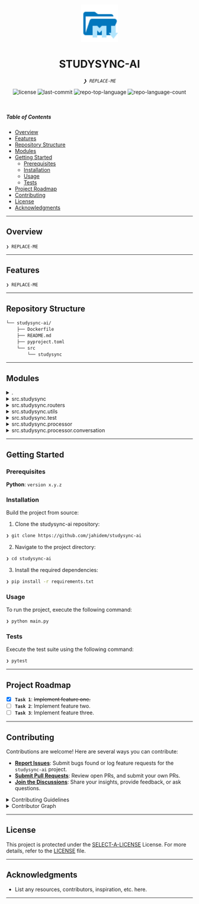 <p align="center">
  <img src="https://raw.githubusercontent.com/PKief/vscode-material-icon-theme/ec559a9f6bfd399b82bb44393651661b08aaf7ba/icons/folder-markdown-open.svg" width="20%" alt="STUDYSYNC-AI-logo">
</p>
<p align="center">
    <h1 align="center">STUDYSYNC-AI</h1>
</p>
<p align="center">
    <em><code>❯ REPLACE-ME</code></em>
</p>
<p align="center">
  <img src="https://img.shields.io/github/license/jahidem/studysync-ai?style=default&logo=opensourceinitiative&logoColor=white&color=0080ff" alt="license">
  <img src="https://img.shields.io/github/last-commit/jahidem/studysync-ai?style=default&logo=git&logoColor=white&color=0080ff" alt="last-commit">
  <img src="https://img.shields.io/github/languages/top/jahidem/studysync-ai?style=default&color=0080ff" alt="repo-top-language">
  <img src="https://img.shields.io/github/languages/count/jahidem/studysync-ai?style=default&color=0080ff" alt="repo-language-count">
</p>
<p align="center">
  <!-- default option, no dependency badges. -->
</p>

<br>

#####  Table of Contents

- [ Overview](#-overview)
- [ Features](#-features)
- [ Repository Structure](#-repository-structure)
- [ Modules](#-modules)
- [ Getting Started](#-getting-started)
    - [ Prerequisites](#-prerequisites)
    - [ Installation](#-installation)
    - [ Usage](#-usage)
    - [ Tests](#-tests)
- [ Project Roadmap](#-project-roadmap)
- [ Contributing](#-contributing)
- [ License](#-license)
- [ Acknowledgments](#-acknowledgments)

---

##  Overview

<code>❯ REPLACE-ME</code>

---

##  Features

<code>❯ REPLACE-ME</code>

---

##  Repository Structure

```sh
└── studysync-ai/
    ├── Dockerfile
    ├── README.md
    ├── pyproject.toml
    └── src
        └── studysync
```

---

##  Modules

<details closed><summary>.</summary>

| File | Summary |
| --- | --- |
| [Dockerfile](https://github.com/jahidem/studysync-ai/blob/main/Dockerfile) | <code>❯ REPLACE-ME</code> |
| [pyproject.toml](https://github.com/jahidem/studysync-ai/blob/main/pyproject.toml) | <code>❯ REPLACE-ME</code> |

</details>

<details closed><summary>src.studysync</summary>

| File | Summary |
| --- | --- |
| [main.py](https://github.com/jahidem/studysync-ai/blob/main/src/studysync/main.py) | <code>❯ REPLACE-ME</code> |

</details>

<details closed><summary>src.studysync.routers</summary>

| File | Summary |
| --- | --- |
| [api.py](https://github.com/jahidem/studysync-ai/blob/main/src/studysync/routers/api.py) | <code>❯ REPLACE-ME</code> |

</details>

<details closed><summary>src.studysync.utils</summary>

| File | Summary |
| --- | --- |
| [models.py](https://github.com/jahidem/studysync-ai/blob/main/src/studysync/utils/models.py) | <code>❯ REPLACE-ME</code> |
| [temp.py](https://github.com/jahidem/studysync-ai/blob/main/src/studysync/utils/temp.py) | <code>❯ REPLACE-ME</code> |
| [state.py](https://github.com/jahidem/studysync-ai/blob/main/src/studysync/utils/state.py) | <code>❯ REPLACE-ME</code> |
| [config.py](https://github.com/jahidem/studysync-ai/blob/main/src/studysync/utils/config.py) | <code>❯ REPLACE-ME</code> |

</details>

<details closed><summary>src.studysync.test</summary>

| File | Summary |
| --- | --- |
| [__init__](https://github.com/jahidem/studysync-ai/blob/main/src/studysync/test/__init__) | <code>❯ REPLACE-ME</code> |
| [partitioning.py](https://github.com/jahidem/studysync-ai/blob/main/src/studysync/test/partitioning.py) | <code>❯ REPLACE-ME</code> |

</details>

<details closed><summary>src.studysync.processor</summary>

| File | Summary |
| --- | --- |
| [gemini.py](https://github.com/jahidem/studysync-ai/blob/main/src/studysync/processor/gemini.py) | <code>❯ REPLACE-ME</code> |

</details>

<details closed><summary>src.studysync.processor.conversation</summary>

| File | Summary |
| --- | --- |
| [prompts.py](https://github.com/jahidem/studysync-ai/blob/main/src/studysync/processor/conversation/prompts.py) | <code>❯ REPLACE-ME</code> |
| [parser.py](https://github.com/jahidem/studysync-ai/blob/main/src/studysync/processor/conversation/parser.py) | <code>❯ REPLACE-ME</code> |

</details>

---

##  Getting Started

###  Prerequisites

**Python**: `version x.y.z`

###  Installation

Build the project from source:

1. Clone the studysync-ai repository:
```sh
❯ git clone https://github.com/jahidem/studysync-ai
```

2. Navigate to the project directory:
```sh
❯ cd studysync-ai
```

3. Install the required dependencies:
```sh
❯ pip install -r requirements.txt
```

###  Usage

To run the project, execute the following command:

```sh
❯ python main.py
```

###  Tests

Execute the test suite using the following command:

```sh
❯ pytest
```

---

##  Project Roadmap

- [X] **`Task 1`**: <strike>Implement feature one.</strike>
- [ ] **`Task 2`**: Implement feature two.
- [ ] **`Task 3`**: Implement feature three.

---

##  Contributing

Contributions are welcome! Here are several ways you can contribute:

- **[Report Issues](https://github.com/jahidem/studysync-ai/issues)**: Submit bugs found or log feature requests for the `studysync-ai` project.
- **[Submit Pull Requests](https://github.com/jahidem/studysync-ai/blob/main/CONTRIBUTING.md)**: Review open PRs, and submit your own PRs.
- **[Join the Discussions](https://github.com/jahidem/studysync-ai/discussions)**: Share your insights, provide feedback, or ask questions.

<details closed>
<summary>Contributing Guidelines</summary>

1. **Fork the Repository**: Start by forking the project repository to your github account.
2. **Clone Locally**: Clone the forked repository to your local machine using a git client.
   ```sh
   git clone https://github.com/jahidem/studysync-ai
   ```
3. **Create a New Branch**: Always work on a new branch, giving it a descriptive name.
   ```sh
   git checkout -b new-feature-x
   ```
4. **Make Your Changes**: Develop and test your changes locally.
5. **Commit Your Changes**: Commit with a clear message describing your updates.
   ```sh
   git commit -m 'Implemented new feature x.'
   ```
6. **Push to github**: Push the changes to your forked repository.
   ```sh
   git push origin new-feature-x
   ```
7. **Submit a Pull Request**: Create a PR against the original project repository. Clearly describe the changes and their motivations.
8. **Review**: Once your PR is reviewed and approved, it will be merged into the main branch. Congratulations on your contribution!
</details>

<details closed>
<summary>Contributor Graph</summary>
<br>
<p align="left">
   <a href="https://github.com{/jahidem/studysync-ai/}graphs/contributors">
      <img src="https://contrib.rocks/image?repo=jahidem/studysync-ai">
   </a>
</p>
</details>

---

##  License

This project is protected under the [SELECT-A-LICENSE](https://choosealicense.com/licenses) License. For more details, refer to the [LICENSE](https://choosealicense.com/licenses/) file.

---

##  Acknowledgments

- List any resources, contributors, inspiration, etc. here.

---
